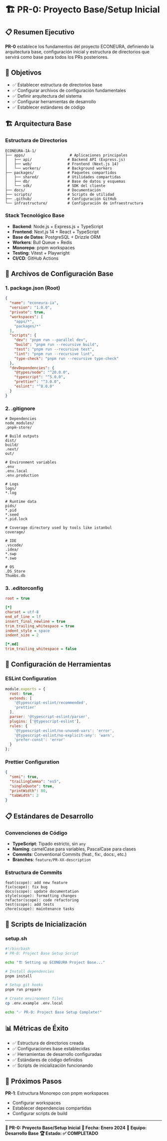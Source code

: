 # 🏗️ PR-0: Proyecto Base/Setup Inicial

## 📋 **Resumen Ejecutivo**

**PR-0** establece los fundamentos del proyecto ECONEURA, definiendo la arquitectura base, configuración inicial y estructura de directorios que servirá como base para todos los PRs posteriores.

## 🎯 **Objetivos**

- ✅ Establecer estructura de directorios base
- ✅ Configurar archivos de configuración fundamentales
- ✅ Definir arquitectura del sistema
- ✅ Configurar herramientas de desarrollo
- ✅ Establecer estándares de código

## 🏗️ **Arquitectura Base**

### **Estructura de Directorios**
```
ECONEURA-IA-1/
├── apps/                    # Aplicaciones principales
│   ├── api/                # Backend API (Express.js)
│   ├── web/                # Frontend (Next.js 14)
│   └── workers/            # Background workers
├── packages/               # Paquetes compartidos
│   ├── shared/             # Utilidades compartidas
│   ├── db/                 # Base de datos y esquemas
│   └── sdk/                # SDK del cliente
├── docs/                   # Documentación
├── scripts/                # Scripts de utilidad
├── .github/                # Configuración GitHub
└── infrastructure/         # Configuración de infraestructura
```

### **Stack Tecnológico Base**
- **Backend**: Node.js + Express.js + TypeScript
- **Frontend**: Next.js 14 + React + TypeScript
- **Base de Datos**: PostgreSQL + Drizzle ORM
- **Workers**: Bull Queue + Redis
- **Monorepo**: pnpm workspaces
- **Testing**: Vitest + Playwright
- **CI/CD**: GitHub Actions

## 📁 **Archivos de Configuración Base**

### **1. package.json (Root)**
```json
{
  "name": "econeura-ia",
  "version": "1.0.0",
  "private": true,
  "workspaces": [
    "apps/*",
    "packages/*"
  ],
  "scripts": {
    "dev": "pnpm run --parallel dev",
    "build": "pnpm run --recursive build",
    "test": "pnpm run --recursive test",
    "lint": "pnpm run --recursive lint",
    "type-check": "pnpm run --recursive type-check"
  },
  "devDependencies": {
    "@types/node": "^20.0.0",
    "typescript": "^5.0.0",
    "prettier": "^3.0.0",
    "eslint": "^8.0.0"
  }
}
```

### **2. .gitignore**
```gitignore
# Dependencies
node_modules/
.pnpm-store/

# Build outputs
dist/
build/
.next/
out/

# Environment variables
.env
.env.local
.env.production

# Logs
logs/
*.log

# Runtime data
pids/
*.pid
*.seed
*.pid.lock

# Coverage directory used by tools like istanbul
coverage/

# IDE
.vscode/
.idea/
*.swp
*.swo

# OS
.DS_Store
Thumbs.db
```

### **3. .editorconfig**
```ini
root = true

[*]
charset = utf-8
end_of_line = lf
insert_final_newline = true
trim_trailing_whitespace = true
indent_style = space
indent_size = 2

[*.md]
trim_trailing_whitespace = false
```

## 🔧 **Configuración de Herramientas**

### **ESLint Configuration**
```javascript
module.exports = {
  root: true,
  extends: [
    '@typescript-eslint/recommended',
    'prettier'
  ],
  parser: '@typescript-eslint/parser',
  plugins: ['@typescript-eslint'],
  rules: {
    '@typescript-eslint/no-unused-vars': 'error',
    '@typescript-eslint/no-explicit-any': 'warn',
    'prefer-const': 'error'
  }
};
```

### **Prettier Configuration**
```json
{
  "semi": true,
  "trailingComma": "es5",
  "singleQuote": true,
  "printWidth": 80,
  "tabWidth": 2
}
```

## 📋 **Estándares de Desarrollo**

### **Convenciones de Código**
- **TypeScript**: Tipado estricto, sin `any`
- **Naming**: camelCase para variables, PascalCase para clases
- **Commits**: Conventional Commits (feat:, fix:, docs:, etc.)
- **Branches**: `feature/PR-XX-description`

### **Estructura de Commits**
```
feat(scope): add new feature
fix(scope): fix bug
docs(scope): update documentation
style(scope): formatting changes
refactor(scope): code refactoring
test(scope): add tests
chore(scope): maintenance tasks
```

## 🚀 **Scripts de Inicialización**

### **setup.sh**
```bash
#!/bin/bash
# PR-0: Project Base Setup Script

echo "🏗️ Setting up ECONEURA Project Base..."

# Install dependencies
pnpm install

# Setup git hooks
pnpm run prepare

# Create environment files
cp .env.example .env.local

echo "✅ PR-0: Project Base Setup Complete!"
```

## 📊 **Métricas de Éxito**

- ✅ Estructura de directorios creada
- ✅ Configuraciones base establecidas
- ✅ Herramientas de desarrollo configuradas
- ✅ Estándares de código definidos
- ✅ Scripts de inicialización funcionando

## 🔮 **Próximos Pasos**

**PR-1**: Estructura Monorepo con pnpm workspaces
- Configurar workspaces
- Establecer dependencias compartidas
- Configurar scripts de build

---

**🎯 PR-0: Proyecto Base/Setup Inicial**
**📅 Fecha: Enero 2024**
**👥 Equipo: Desarrollo Base**
**🏆 Estado: ✅ COMPLETADO**
